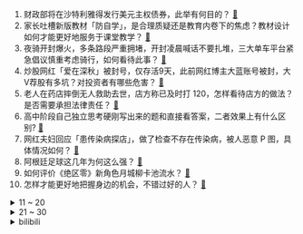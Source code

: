 1. 财政部将在沙特利雅得发行美元主权债券，此举有何目的？ [:link:](https://www.zhihu.com/question/3206522854)
2. 家长吐槽新版教材「防自学」，是合理质疑还是教育内卷下的焦虑？教材设计如何才能更好地服务于课堂教学？ [:link:](https://www.zhihu.com/question/3563017799)
3. 夜骑开封爆火，多条路段严重拥堵，开封凌晨喊话不要扎堆，三大单车平台紧急倡议慎重考虑骑行，如何看待此事？ [:link:](https://www.zhihu.com/question/3641233748)
4. 炒股网红「爱在深秋」被封号，仅存活9天，此前网红博主大蓝账号被封，大V荐股有多坑？对投资者有哪些危害？ [:link:](https://www.zhihu.com/question/3587124426)
5. 老人在药店摔倒无人救助去世，店方称已及时打 120，怎样看待店方的做法？是否需要承担法律责任？ [:link:](https://www.zhihu.com/question/3679527055)
6. 高中阶段自己独立思考硬刚写出来的题和直接看答案，二者效果上有什么区别? [:link:](https://www.zhihu.com/question/665988378)
7. 网红夫妇回应「患传染病探店」，做了检查不存在传染病，被人恶意 P 图，具体情况如何？ [:link:](https://www.zhihu.com/question/3247583253)
8. 阿根廷足球这几年为何这么强？ [:link:](https://www.zhihu.com/question/3183072814)
9. 如何评价《绝区零》新角色月城柳卡池流水？ [:link:](https://www.zhihu.com/question/3332337237)
10. 怎样才能更好地把握身边的机会，不错过好的人？ [:link:](https://www.zhihu.com/question/3545230279)
<details>
<summary>11 ~ 20</summary>

11. 如何评价《原神》11月6日的开发组座谈会？ [:link:](https://www.zhihu.com/question/3338306050)
12. 2024 年 WTA 总决赛，郑钦文 1-2 不敌高芙获得亚军，如何评价这场比赛？ [:link:](https://www.zhihu.com/question/3696704396)
13. 如何看待丰田汽车净利润暴跌 55%，宣布大幅下调全球销量预期？汽车行业面临哪些挑战与变革？ [:link:](https://www.zhihu.com/question/3359576640)
14. 如何看待小米SU7 10月销量20726辆，新势力轿车排名第一？ [:link:](https://www.zhihu.com/question/3588944812)
15. 如何评价霍思燕？ [:link:](https://www.zhihu.com/question/268510494)
16. 美国 43 只猴子从实验室逃脱，警方喊话民众「别靠近」，具体情况怎么样？有哪些风险？ [:link:](https://www.zhihu.com/question/3587899033)
17. 生活很累，平常会做些什么放松自己呢？ [:link:](https://www.zhihu.com/question/3368201030)
18. 怎样锻炼自己的胆量，多去尝试吗？ [:link:](https://www.zhihu.com/question/3225877637)
19. 日媒预测日本今年新生儿跌破 70 万，越来越多日本人选择不婚或晚婚，反映了什么？ [:link:](https://www.zhihu.com/question/3332001682)
20. 如何评价《绝区零》1.3独家视界剧情「虚拟杀机」? [:link:](https://www.zhihu.com/question/3375201989)
</details>
<details>
<summary>21 ~ 30</summary>

21. 如何评价改编自 Twentine 同名小说的电影《那个不为人知的故事》？ [:link:](https://www.zhihu.com/question/3541333386)
22. 假设迪卢克的全技能倍率乘以2，能成为顶级的「三体人」吗？ [:link:](https://www.zhihu.com/question/659495578)
23. 如何评价《绝区零》1.3新玩法拟真鏖战？ [:link:](https://www.zhihu.com/question/3322422471)
24. 24-25 赛季NBA常规赛湖人 114:131 灰熊，如何评价这场比赛？ [:link:](https://www.zhihu.com/question/3408222878)
25. 操心的事太多了，已经感觉不到快乐了，如何破解呢？ [:link:](https://www.zhihu.com/question/754278236)
26. 24-25 赛季NBA常规赛太阳 114:113 独行侠，如何评价这场比赛？ [:link:](https://www.zhihu.com/question/3622693060)
27. 谁吃过德国的猪肘子？好吃吗？ [:link:](https://www.zhihu.com/question/30348497)
28. 幼儿园大班孩子玩玩具能玩很长时间，一学习就各种找理由，不看书不学习不认字，该怎么办？ [:link:](https://www.zhihu.com/question/2821653534)
29. 有哪些对化学大彻大悟的理解？ [:link:](https://www.zhihu.com/question/319051654)
30. 为什么《原神》圣遗物是 5 件？ [:link:](https://www.zhihu.com/question/514588046)
</details><details>
<summary>bilibili</summary>

</details>